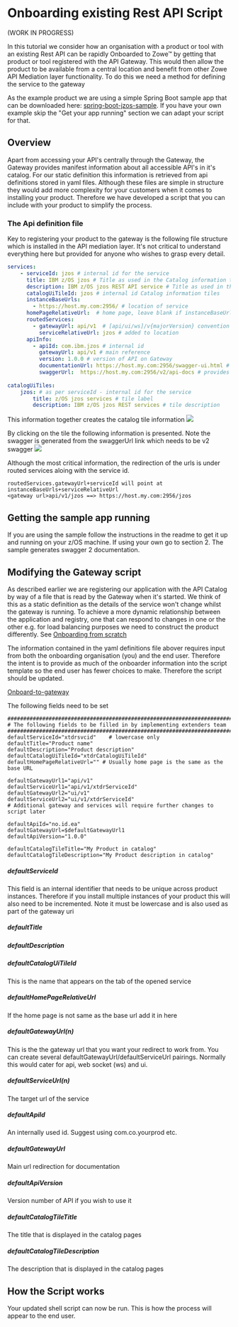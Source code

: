 # Onboarding existing Rest API Script

(WORK IN PROGRESS)

In this tutorial we consider how an organisation with a product or tool with an existing Rest API can be rapidly Onboarded to Zowe&trade; by getting that product or tool registered with the API Gateway. This would then allow the product to be available from a central location and benefit from other Zowe API Mediation layer functionality. To do this we need a method for defining the service to the gateway

As the example product we are using a simple Spring Boot sample app that can be downloaded here: [spring-boot-jzos-sample](https://github.com/zowe/spring-boot-jzos-sample). If you have your own example skip the "Get your app running" section we can adapt your script for that.

## Overview 
Apart from accessing your API's centrally through the Gateway, the Gateway provides manifest information about all accessible API's in it's catalog. For our static definition this information is retrieved from api definitions stored in yaml files. Although these files are simple in structure they would add more complexity for your customers when it comes to installing your product. Therefore we have developed a script that you can include with your product to simplify the process.

### The Api definition file

Key to registering your product to the gateway is the following file structure which is installed in the API mediation layer. It's not critical to understand everything here but provided for anyone who wishes to grasp every detail.

```yaml
services:
    - serviceId: jzos # internal id for the service
      title: IBM z/OS jzos # Title as used in the Catalog information tiles
      description: IBM z/OS jzos REST API service # Title as used in the Catalog information tiles
      catalogUiTileId: jzos # internal id Catalog information tiles
      instanceBaseUrls:
        - https://host.my.com:2956/ # location of service
      homePageRelativeUrl:  # home page, leave blank if instanceBaseUrls is the same
      routedServices:
        - gatewayUrl: api/v1  # [api/ui/ws]/v{majorVersion} convention
          serviceRelativeUrl: jzos # added to location 
      apiInfo:
        - apiId: com.ibm.jzos # internal id
          gatewayUrl: api/v1 # main reference
          version: 1.0.0 # version of API on Gateway
          documentationUrl: https://host.my.com:2956/swagger-ui.html # Applies if no swagger ui
          swaggerUrl:  https://host.my.com:2956/v2/api-docs # provides a link and generates swagger info
          
catalogUiTiles:
    jzos: # as per serviceId - internal id for the service
        title: z/OS jzos services # tile label
        description: IBM z/OS jzos REST services # tile description
```

This information together creates the catalog tile information
![](pathname:///v1.16.x/images/extender/tile.png)


By clicking on the tile the following information is presented. Note the swagger is generated from the swaggerUrl link which needs to be v2 swagger
![](pathname:///v1.16.x/images/extender/service.png)

Although the most critical information, the redirection of the urls is under routed services aloing with the service id. 
```
routedServices.gatewayUrl+serviceId will point at instanceBaseUrls+serviceRelativeUrl
<gateway url>api/v1/jzos ==> https://host.my.com:2956/jzos
```
## Getting the sample app running

If you are using the sample follow the instructions in the readme to get it up and running on your z/OS machine. If using your own go to section 2. The sample generates swagger 2 documentation.

## Modifying the Gateway script

As described earlier we are registering our application with the API Catalog by way of a file that is read by the Gateway when it's started. We think of this as a static definition as the details of the service won't change whilst the gateway is running. To achieve a more dynamic relationship between the application and registry, one that can respond to changes in one or the other e.g. for load balancing purposes we need to construct the product differently. See [Onboarding from scratch](./existingApp.md)

The information contained in the yaml definitions file abover requires input from both the onboarding organisation (you) and the end user. Therefore the intent is to provide as much of the onboarder information into the script template so the end user has fewer choices to make. Therefore the script should be updated.  

[Onboard-to-gateway](https://github.com/zowe/Onboarding-scripts)

The following fields need to be set

````properties
################################################################################
# The following fields to be filled in by implementing extenders team
################################################################################
defaultServiceId="xtdrsvcid" 	# lowercase only
defaultTitle="Product name"
defaultDescription="Product description"
defaultCatalogUiTileId="xtdrCatalogUiTileId"
defaultHomePageRelativeUrl="" # Usually home page is the same as the base URL 

defaultGatewayUrl1="api/v1"
defaultServiceUrl1="api/v1/xtdrServiceId"
defaultGatewayUrl2="ui/v1"
defaultServiceUrl2="ui/v1/xtdrServiceId"
# Additional gateway and services will require further changes to script later

defaultApiId="no.id.ea"
defaultGatewayUrl=$defaultGatewayUrl1
defaultApiVersion="1.0.0"

defaultCatalogTileTitle="My Product in catalog"
defaultCatalogTileDescription="My Product description in catalog"
````

##### defaultServiceId
This field is an internal identifier that needs to be unique across product instances. Therefore if you install multiple instances of your product this will also need to be incremented. Note it must be lowercase and is also used as part of the gateway uri
##### defaultTitle

##### defaultDescription

##### defaultCatalogUiTileId
This is the name that appears on the tab of the opened service 

##### defaultHomePageRelativeUrl
If the home page is not same as the base url add it in here

##### defaultGatewayUrl(n)
This is the the gateway url that you want your redirect to work from. 
You can create several defaultGatewayUrl/defaultServiceUrl pairings. Normally this would cater for api, web socket (ws) and ui.

##### defaultServiceUrl(n)
The target url of the service

##### defaultApiId
An internally used id. Suggest using com.co.yourprod etc.

##### defaultGatewayUrl
Main url redirection for documentation

##### defaultApiVersion
Version number of API if you wish to use it

##### defaultCatalogTileTitle
The title that is displayed in the catalog pages

##### defaultCatalogTileDescription
The description that is displayed in the catalog pages

## How the Script works
Your updated shell script can now be run. This is how the process will appear to the end user.


